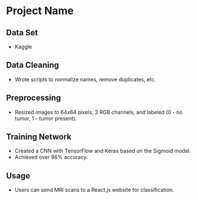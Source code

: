 # Project Name

## Data Set
- Kaggle

## Data Cleaning
- Wrote scripts to normalize names, remove duplicates, etc.

## Preprocessing
- Resized images to 64x64 pixels, 3 RGB channels, and labeled (0 - no tumor, 1 - tumor present).

## Training Network
- Created a CNN with TensorFlow and Keras based on the Sigmoid model.
- Achieved over 96% accuracy.

## Usage
- Users can send MRI scans to a React.js website for classification.

